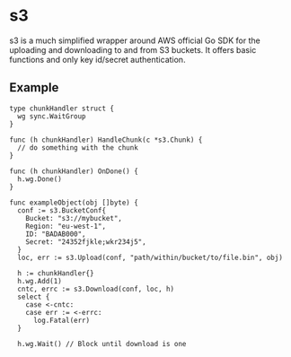 # s3

s3 is a much simplified wrapper around AWS official Go SDK for the uploading and downloading to and from S3 buckets. It offers basic functions and only key id/secret authentication.

## Example

```
type chunkHandler struct {
  wg sync.WaitGroup
}

func (h chunkHandler) HandleChunk(c *s3.Chunk) {
  // do something with the chunk
}

func (h chunkHandler) OnDone() {
  h.wg.Done()
}

func exampleObject(obj []byte) {
  conf := s3.BucketConf{
    Bucket: "s3://mybucket",
    Region: "eu-west-1",
    ID: "BADAB000",
    Secret: "24352fjkle;wkr234j5",
  }
  loc, err := s3.Upload(conf, "path/within/bucket/to/file.bin", obj)

  h := chunkHandler{}
  h.wg.Add(1)
  cntc, errc := s3.Download(conf, loc, h)
  select {
    case <-cntc:
	case err := <-errc:
	  log.Fatal(err)
  }

  h.wg.Wait() // Block until download is one

```

